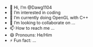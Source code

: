 - 👋 Hi, I’m @Dawg1104
- 👀 I’m interested in coding
- 🌱 I’m currently doing OpenGL with C++
- 💞️ I’m looking to collaborate on ...
- 📫 How to reach me ...
- 😄 Pronouns: He/Him
- ⚡ Fun fact: ...

<!---
Dawg1104/Dawg1104 is a ✨ special ✨ repository because its `README.md` (this file) appears on your GitHub profile.
You can click the Preview link to take a look at your changes.
--->
